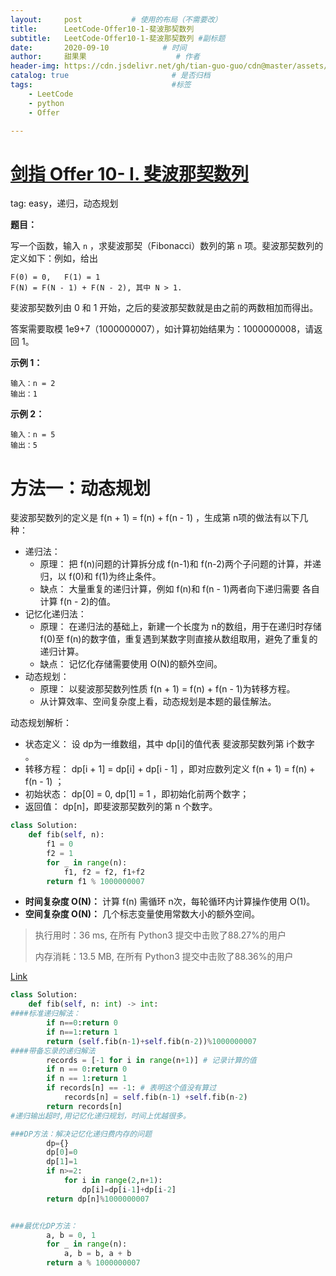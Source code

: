 ```yaml
---
layout:     post           # 使用的布局（不需要改）
title:      LeetCode-Offer10-1-斐波那契数列
subtitle:   LeetCode-Offer10-1-斐波那契数列 #副标题
date:       2020-09-10            # 时间
author:     甜果果                    # 作者
header-img: https://cdn.jsdelivr.net/gh/tian-guo-guo/cdn@master/assets/picgoimg/20200701171155.png  #背景图片
catalog: true                       # 是否归档
tags:                               #标签
    - LeetCode
    - python
    - Offer

---
```


# [剑指 Offer 10- I. 斐波那契数列](https://leetcode-cn.com/problems/fei-bo-na-qi-shu-lie-lcof/)

tag: easy，递归，动态规划

**题目：**

写一个函数，输入 `n` ，求斐波那契（Fibonacci）数列的第 `n` 项。斐波那契数列的定义如下：例如，给出

```
F(0) = 0,   F(1) = 1
F(N) = F(N - 1) + F(N - 2), 其中 N > 1.
```

斐波那契数列由 0 和 1 开始，之后的斐波那契数就是由之前的两数相加而得出。

答案需要取模 1e9+7（1000000007），如计算初始结果为：1000000008，请返回 1。

**示例 1：**

```
输入：n = 2
输出：1
```

**示例 2：**

```
输入：n = 5
输出：5
```

# 方法一：动态规划

斐波那契数列的定义是 f(n + 1) = f(n) + f(n - 1) ，生成第 n项的做法有以下几种：

- 递归法：
    - 原理： 把 f(n)问题的计算拆分成 f(n-1)和 f(n-2)两个子问题的计算，并递归，以 f(0)和 f(1)为终止条件。
    - 缺点： 大量重复的递归计算，例如 f(n)和 f(n - 1)两者向下递归需要 各自计算 f(n - 2)的值。
- 记忆化递归法：
    - 原理： 在递归法的基础上，新建一个长度为 n的数组，用于在递归时存储 f(0)至 f(n)的数字值，重复遇到某数字则直接从数组取用，避免了重复的递归计算。
    - 缺点： 记忆化存储需要使用 O(N)的额外空间。
- 动态规划：
    - 原理： 以斐波那契数列性质 f(n + 1) = f(n) + f(n - 1)为转移方程。
    - 从计算效率、空间复杂度上看，动态规划是本题的最佳解法。

动态规划解析：

-   状态定义： 设 dp为一维数组，其中 dp[i]的值代表 斐波那契数列第 i个数字 。
-   转移方程： dp[i + 1] = dp[i] + dp[i - 1] ，即对应数列定义 f(n + 1) = f(n) + f(n - 1) ；
-   初始状态： dp[0] = 0, dp[1] = 1 ，即初始化前两个数字；
-   返回值： dp[n]，即斐波那契数列的第 n 个数字。

```python
class Solution:
    def fib(self, n):
        f1 = 0
        f2 = 1
        for _ in range(n):
            f1, f2 = f2, f1+f2
        return f1 % 1000000007
```

-   **时间复杂度 O(N)：** 计算 f(n) 需循环 n次，每轮循环内计算操作使用 O(1)。
-   **空间复杂度 O(N)：** 几个标志变量使用常数大小的额外空间。

>执行用时：36 ms, 在所有 Python3 提交中击败了88.27%的用户
>
>内存消耗：13.5 MB, 在所有 Python3 提交中击败了88.36%的用户

[Link](https://leetcode-cn.com/problems/fei-bo-na-qi-shu-lie-lcof/solution/mian-shi-ti-10-i-fei-bo-na-qi-shu-lie-dong-tai-gui/)



```python
class Solution:
    def fib(self, n: int) -> int:
####标准递归解法：
        if n==0:return 0
        if n==1:return 1
        return (self.fib(n-1)+self.fib(n-2))%1000000007
####带备忘录的递归解法
        records = [-1 for i in range(n+1)] # 记录计算的值
        if n == 0:return 0
        if n == 1:return 1
        if records[n] == -1: # 表明这个值没有算过
            records[n] = self.fib(n-1) +self.fib(n-2)
        return records[n]
#递归输出超时,用记忆化递归规划，时间上优越很多。

###DP方法：解决记忆化递归费内存的问题
        dp={}
        dp[0]=0
        dp[1]=1
        if n>=2:
            for i in range(2,n+1):
                dp[i]=dp[i-1]+dp[i-2]
        return dp[n]%1000000007


###最优化DP方法：
        a, b = 0, 1
        for _ in range(n):
            a, b = b, a + b
        return a % 1000000007

```


